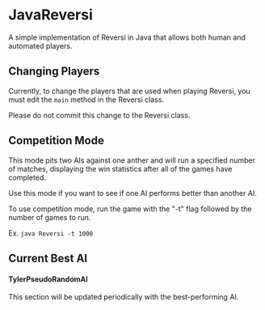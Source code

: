 # JavaReversi
A simple implementation of Reversi in Java that allows both human and automated players.

## Changing Players
Currently, to change the players that are used when playing Reversi, you must edit the <code>main</code> method in the Reversi class.

Please do not commit this change to the Reversi class.

## Competition Mode
This mode pits two AIs against one anther and will run a specified number of matches, displaying the win statistics after all of the games have completed.

Use this mode if you want to see if one AI performs better than another AI.

To use competition mode, run the game with the "-t" flag followed by the number of games to run.

Ex. <code>java Reversi -t 1000</code>

## Current Best AI
#### TylerPseudoRandomAI

This section will be updated periodically with the best-performing AI.
